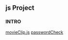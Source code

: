 ## **js Project**

### INTRO

[movieClip.js][movieClipurl]
[passwordCheck][passwordCheckurl]

[movieClipurl]: http://hansangho.github.io/movieClip/
[passwordCheckurl]: http://hansangho.github.io/passwordCheck/